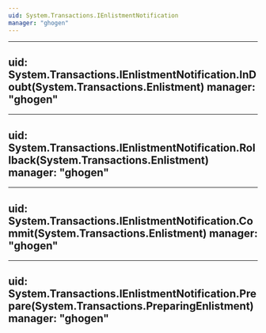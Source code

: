 ```yaml
---
uid: System.Transactions.IEnlistmentNotification
manager: "ghogen"
---
```


---
uid: System.Transactions.IEnlistmentNotification.InDoubt(System.Transactions.Enlistment)
manager: "ghogen"
---

---
uid: System.Transactions.IEnlistmentNotification.Rollback(System.Transactions.Enlistment)
manager: "ghogen"
---

---
uid: System.Transactions.IEnlistmentNotification.Commit(System.Transactions.Enlistment)
manager: "ghogen"
---

---
uid: System.Transactions.IEnlistmentNotification.Prepare(System.Transactions.PreparingEnlistment)
manager: "ghogen"
---
